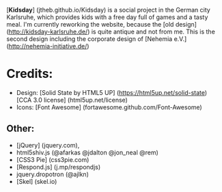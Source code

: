 [**Kidsday**] (jtheb.github.io/Kidsday) is a social project in the German city Karlsruhe, which provides kids with a free day full of games and a tasty meal.
I'm currently reworking the website, because the [old design] (http://kidsday-karlsruhe.de/) is quite antique and not from me.
This is the second design including the corporate design of [Nehemia e.V.] (http://nehemia-initiative.de/)

# Credits:
- Design:
        [Solid State by HTML5 UP] (https://html5up.net/solid-state)
        [CCA 3.0 license] (html5up.net/license)
- Icons:
		[Font Awesome] (fortawesome.github.com/Font-Awesome)

## Other:
- [jQuery] (jquery.com),
- html5shiv.js (@afarkas @jdalton @jon_neal @rem)
- [CSS3 Pie] (css3pie.com)
- [Respond.js] (j.mp/respondjs)
- jquery.dropotron (@ajlkn)
- [Skel] (skel.io)
